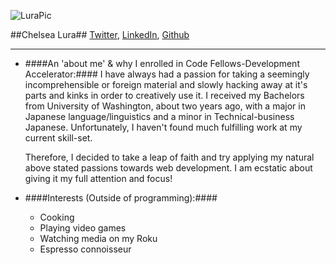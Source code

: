 ![LuraPic](http://i62.tinypic.com/35k97dl.jpg)

##Chelsea Lura##
[Twitter](https://twitter.com/ChelsLura "Chelsea Lura's Twitter"),
[LinkedIn](https://www.linkedin.com/in/chelsealura "Chelsea Lura's LinkedIn"),
[Github](https://github.com/ChelseaLura "Chelsea Lura's Github")
____

+ ####An 'about me' & why I enrolled in Code Fellows-Development Accelerator:####
    I have always had a passion for taking a seemingly incomprehensible or foreign material and slowly hacking away at it's parts and kinks in order to creatively use it. I received my Bachelors from University of Washington, about two years ago, with a major in Japanese language/linguistics and a minor in Technical-business Japanese. Unfortunately, I haven't found much fulfilling work at my current skill-set.

    Therefore, I decided to take a leap of faith and try applying my natural above stated passions towards web development. I am ecstatic about giving it my full attention and focus!

+ ####Interests (Outside of programming):####
    - Cooking
	- Playing video games
	- Watching media on my Roku
	- Espresso connoisseur
